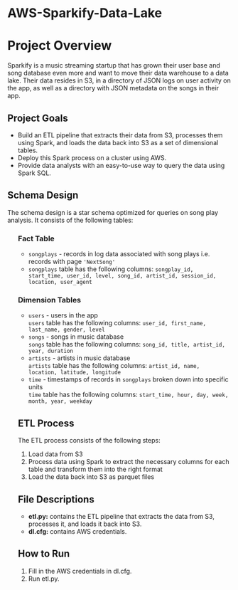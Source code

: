 # AWS-Sparkify-Data-Lake
<h1>Project Overview</h1>
<p>Sparkify is a music streaming startup that has grown their user base and song database even more and want to move their data warehouse to a data lake. Their data resides in S3, in a directory of JSON logs on user activity on the app, as well as a directory with JSON metadata on the songs in their app.</p>

<h2>Project Goals</h2>
<ul>
  <li>Build an ETL pipeline that extracts their data from S3, processes them using Spark, and loads the data back into S3 as a set of dimensional tables.</li>
  <li>Deploy this Spark process on a cluster using AWS.</li>
  <li>Provide data analysts with an easy-to-use way to query the data using Spark SQL.</li>
</ul>

<h2>Schema Design</h2>
<p>The schema design is a star schema optimized for queries on song play analysis. It consists of the following tables:</p>
<ul>
  <h3>Fact Table</h3>
<ul>
    <li><code>songplays</code> - records in log data associated with song plays i.e. records with page <code>'NextSong'</code></li>
    <li><code>songplays</code> table has the following columns: <code>songplay_id, start_time, user_id, level, song_id, artist_id, session_id, location, user_agent</code></li>
</ul>
<h3>Dimension Tables</h3>
<ul>
    <li><code>users</code> - users in the app<br>
        <code>users</code> table has the following columns: <code>user_id, first_name, last_name, gender, level</code></li>
    <li><code>songs</code> - songs in music database<br>
        <code>songs</code> table has the following columns: <code>song_id, title, artist_id, year, duration</code></li>
    <li><code>artists</code> - artists in music database<br>
        <code>artists</code> table has the following columns: <code>artist_id, name, location, latitude, longitude</code></li>
    <li><code>time</code> - timestamps of records in <code>songplays</code> broken down into specific units<br>
        <code>time</code> table has the following columns: <code>start_time, hour, day, week, month, year, weekday</code></li>
</ul>

<h2>ETL Process</h2>
<p>The ETL process consists of the following steps:</p>
<ol>
  <li>Load data from S3</li>
  <li>Process data using Spark to extract the necessary columns for each table and transform them into the right format</li>
  <li>Load the data back into S3 as parquet files</li>
</ol>

<h2>File Descriptions</h2>
<ul>
  <li><strong>etl.py:</strong> contains the ETL pipeline that extracts the data from S3, processes it, and loads it back into S3.</li>
  <li><strong>dl.cfg:</strong> contains AWS credentials.</li>
</ul>

<h2>How to Run</h2>
<ol>
  <li>Fill in the AWS credentials in dl.cfg.</li>
  <li>Run etl.py.</li>
</ol>
